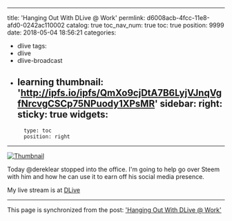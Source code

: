 
---
title: 'Hanging Out With DLive @ Work'
permlink: d6008acb-4fcc-11e8-afd0-0242ac110002
catalog: true
toc_nav_num: true
toc: true
position: 9999
date: 2018-05-04 18:56:21
categories:
- dlive
tags:
- dlive
- dlive-broadcast
- learning
thumbnail: 'http://ipfs.io/ipfs/QmXo9cjDtA7B6LyjVJnqVgfNrcvgCSCp75NPuody1XPsMR'
sidebar:
    right:
        sticky: true
widgets:
    -
        type: toc
        position: right
---


[![Thumbnail](http://ipfs.io/ipfs/QmXo9cjDtA7B6LyjVJnqVgfNrcvgCSCp75NPuody1XPsMR)](https://dlive.io/livestream/patrickulrich/d6008acb-4fcc-11e8-afd0-0242ac110002)

Today @dereklear stopped into the office. I'm going to help go over Steem with him and how he can use it to earn off his social media presence.

My live stream is at [DLive](https://dlive.io/livestream/patrickulrich/d6008acb-4fcc-11e8-afd0-0242ac110002)

- - -

This page is synchronized from the post: ['Hanging Out With DLive @ Work'](https://steemit.com/@patrickulrich/d6008acb-4fcc-11e8-afd0-0242ac110002)
